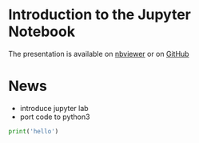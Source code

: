 # Introduction to the Jupyter Notebook

The presentation is available on [nbviewer](http://nbviewer.jupyter.org/github/mmendez12/2017-01-20_mbp/blob/master/MBP%20presentation.ipynb) or on [GitHub](https://github.com/mmendez12/2017-01-20_mbp/blob/master/MBP%20presentation.ipynb)

# News
- introduce jupyter lab
- port code to python3

```python
print('hello')
```
